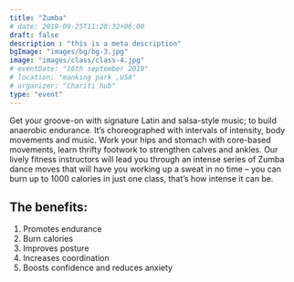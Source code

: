```yaml
---
title: "Zumba"
# date: 2019-09-25T11:28:32+06:00
draft: false
description : "this is a meta description"
bgImage: "images/bg/bg-3.jpg"
image: "images/class/class-4.jpg"
# eventDate: "16th september 2019"
# location: "manking park ,USA"
# organizer: "Chariti hub"
type: "event"
---
```


Get your groove-on with signature Latin and salsa-style music; to build anaerobic endurance. It’s choreographed with intervals of intensity, body movements and music. Work your hips and stomach with core-based movements, learn thrifty footwork to strengthen calves and ankles. Our lively fitness instructors will lead you through an intense series of Zumba dance moves that will have you working up a sweat in no time – you can burn up to 1000 calories in just one class, that’s how intense it can be.

## The benefits:

1.	Promotes endurance
2.	Burn calories
3.	Improves posture
4.	Increases coordination
5.	Boosts confidence and reduces anxiety
